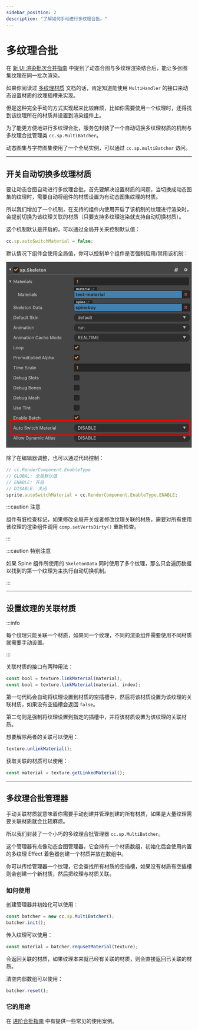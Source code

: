 ```yaml
---
sidebar_position: 2
description: "了解如何手动进行多纹理合批。"
---
```


# 多纹理合批

在 [新 UI 渲染批次合并指南](../../start-guide/batcher-guide#充分利用动态合图) 中提到了动态合图与多纹理渲染结合后，能让多张图集纹理在同一批次渲染。

如果你阅读过 [多纹理材质](./multi-material) 文档的话，肯定知道能使用 `MultiHandler` 的接口来动态设置材质的纹理插槽来实现。

但是这种完全手动的方式实现起来比较麻烦，比如你需要使用一个纹理时，还得找到该纹理所在的材质并设置到渲染组件上。

为了能更方便地进行多纹理合批，服务包封装了一个自动切换多纹理材质的机制与多纹理合批管理类 `cc.sp.MultiBatcher`。

动态图集与字符图集使用了一个全局实例，可以通过 `cc.sp.multiBatcher` 访问。

---
## 开关自动切换多纹理材质

要让动态合图自动进行多纹理合批，首先要解决设置材质的问题，当切换成动态图集的纹理时，需要自动将组件的材质设置为有动态图集纹理的材质。

所以我们增加了一个机制，在支持的组件内使用开启了该机制的纹理进行渲染时，会提前切换为该纹理关联的材质（只要支持多纹理渲染就支持自动切换材质）。

这个机制默认是开启的，可以通过全局开关来控制默认值：

```js
cc.sp.autoSwitchMaterial = false;
```

默认情况下组件会使用全局值，你可以控制单个组件是否强制启用/禁用该机制：

![autoswitchsettings](./assets/autoswitch-settings.png)

除了在编辑器调整，也可以通过代码控制：

```js
// cc.RenderComponent.EnableType
// GLOBAL: 全局默认值
// ENABLE: 开启
// DISABLE: 关闭
sprite.autoSwitchMaterial = cc.RenderComponent.EnableType.ENABLE;
```

:::caution 注意

组件有脏检查标记，如果修改全局开关或者修改纹理关联的材质，需要对所有使用该纹理的渲染组件调用 `comp.setVertsDirty()` 重新检查。

:::

:::caution 特别注意

如果 Spine 组件所使用的 `SkeletonData` 同时使用了多个纹理，那么只会遍历数据以找到的第一个纹理为主执行自动切换机制。

:::

---
## 设置纹理的关联材质

:::info

每个纹理只能关联一个材质，如果同一个纹理，不同的渲染组件需要使用不同材质就需要手动设置。

:::

关联材质的接口有两种用法：

```js
const bool = texture.linkMaterial(material);
const bool = texture.linkMaterial(material, index);
```

第一句代码会自动将纹理设置到材质的空插槽中，然后将该材质设置为该纹理的关联材质，如果没有空插槽会返回 `false`。

第二句则是强制将纹理设置到指定的插槽中，并将该材质设置为该纹理的关联材质。

想要解除两者的关联可以使用：

```js
texture.unlinkMaterial();
```

获取关联的材质可以使用：

```js
const material = texture.getLinkedMaterial();
```

---
## 多纹理合批管理器

手动关联材质就意味着你需要手动创建并管理创建的所有材质，如果是大量纹理需要关联材质就会比较麻烦。

所以我们封装了一个小巧的多纹理合批管理器 `cc.sp.MultiBatcher`。

这个管理器有点像动态合图管理器，它会持有一个材质数组，初始化后会使用内置的多纹理 Effect 着色器创建一个材质并放在数组中。

你可以传给管理器一个纹理，它会查找所有材质的空插槽，如果没有材质有空插槽则会创建一个新材质，然后把纹理与材质关联。

### 如何使用

创建管理器并初始化可以使用：

```js
const batcher = new cc.sp.MultiBatcher();
batcher.init();
```

传入纹理可以使用：

```js
const material = batcher.requsetMaterial(texture);
```

会返回关联的材质，如果纹理本来就已经有关联的材质，则会直接返回已关联的材质。

清空内部数组可以使用：

```js
batcher.reset();
```

### 它的用途

在 [进阶合批指南](../../start-guide/advance-batcher-guide) 中有提供一些常见的使用案例。
